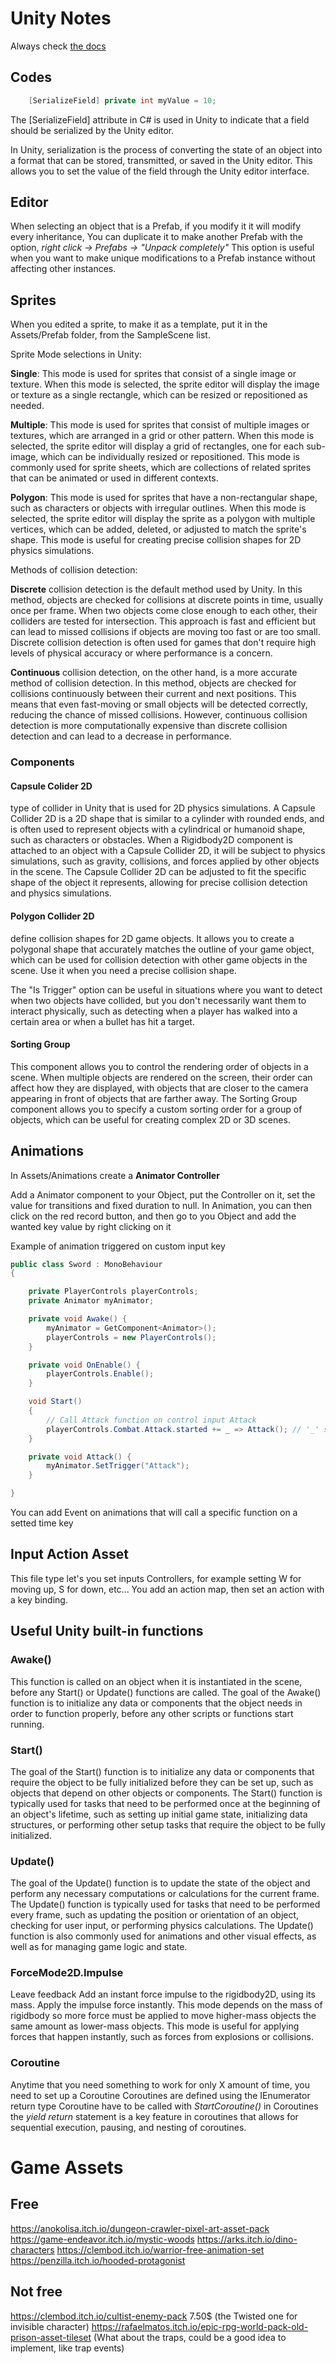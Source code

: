 # Unity Notes
Always check [the docs](https://docs.unity3d.com/)

## Codes

```C#
    [SerializeField] private int myValue = 10;
```
The [SerializeField] attribute in C# is used in Unity to indicate that a field should be serialized by the Unity editor.

In Unity, serialization is the process of converting the state of an object into a format that can be stored, transmitted, or saved in the Unity editor. 
This allows you to set the value of the field through the Unity editor interface.

## Editor

When selecting an object that is a Prefab, if you modify it it will modify every inheritance, 
You can duplicate it to make another Prefab with the option, _right click -> Prefabs -> "Unpack completely"_ 
This option is useful when you want to make unique modifications to a Prefab instance without affecting other instances.

## Sprites
When you edited a sprite, to make it as a template, put it in the Assets/Prefab folder, from the SampleScene list.

Sprite Mode selections in Unity:

**Single**: This mode is used for sprites that consist of a single image or texture. When this mode is selected, the sprite editor will display the image or texture as a single rectangle, which can be resized or repositioned as needed.

**Multiple**: This mode is used for sprites that consist of multiple images or textures, which are arranged in a grid or other pattern. When this mode is selected, the sprite editor will display a grid of rectangles, one for each sub-image, which can be individually resized or repositioned. This mode is commonly used for sprite sheets, which are collections of related sprites that can be animated or used in different contexts.

**Polygon**: This mode is used for sprites that have a non-rectangular shape, such as characters or objects with irregular outlines. When this mode is selected, the sprite editor will display the sprite as a polygon with multiple vertices, which can be added, deleted, or adjusted to match the sprite's shape. This mode is useful for creating precise collision shapes for 2D physics simulations.

Methods of collision detection: 

**Discrete** collision detection is the default method used by Unity. In this method, objects are checked for collisions at discrete points in time, usually once per frame. When two objects come close enough to each other, their colliders are tested for intersection. This approach is fast and efficient but can lead to missed collisions if objects are moving too fast or are too small. Discrete collision detection is often used for games that don't require high levels of physical accuracy or where performance is a concern.

**Continuous** collision detection, on the other hand, is a more accurate method of collision detection. In this method, objects are checked for collisions continuously between their current and next positions. This means that even fast-moving or small objects will be detected correctly, reducing the chance of missed collisions. However, continuous collision detection is more computationally expensive than discrete collision detection and can lead to a decrease in performance.

### Components

#### Capsule Colider 2D
type of collider in Unity that is used for 2D physics simulations. A Capsule Collider 2D is a 2D shape that is similar to a cylinder with rounded ends, and is often used to represent objects with a cylindrical or humanoid shape, such as characters or obstacles. When a Rigidbody2D component is attached to an object with a Capsule Collider 2D, it will be subject to physics simulations, such as gravity, collisions, and forces applied by other objects in the scene. The Capsule Collider 2D can be adjusted to fit the specific shape of the object it represents, allowing for precise collision detection and physics simulations.

#### Polygon Collider 2D
define collision shapes for 2D game objects. It allows you to create a polygonal shape that accurately matches the outline of your game object, which can be used for collision detection with other game objects in the scene.
Use it when you need a precise collision shape.

The "Is Trigger" option can be useful in situations where you want to detect when two objects have collided, but you don't necessarily want them to interact physically, such as detecting when a player has walked into a certain area or when a bullet has hit a target.

#### Sorting Group
This component allows you to control the rendering order of objects in a scene. When multiple objects are rendered on the screen, their order can affect how they are displayed, with objects that are closer to the camera appearing in front of objects that are farther away. The Sorting Group component allows you to specify a custom sorting order for a group of objects, which can be useful for creating complex 2D or 3D scenes.

## Animations
In Assets/Animations create a **Animator Controller**

Add a Animator component to your Object, put the Controller on it, set the value for transitions and fixed duration to null.
In Animation, you can then click on the red record button, and then go to you Object and add the wanted key value by right clicking on it

Example of animation triggered on custom input key
```C#
public class Sword : MonoBehaviour
{

    private PlayerControls playerControls;
    private Animator myAnimator;

    private void Awake() {
        myAnimator = GetComponent<Animator>();
        playerControls = new PlayerControls();
    }

    private void OnEnable() {
        playerControls.Enable();
    }

    void Start()
    {
        // Call Attack function on control input Attack
        playerControls.Combat.Attack.started += _ => Attack(); // '_' synthax to not pass any parameters to the Attack ()
    }

    private void Attack() {
        myAnimator.SetTrigger("Attack");
    }

}
```

You can add Event on animations that will call a specific function on a setted time key


## Input Action Asset
This file type let's you set inputs Controllers, for example setting W for moving up, S for down, etc...
You add an action map, then set an action with a key binding.

## Useful Unity built-in functions

### Awake()
This function is called on an object when it is instantiated in the scene, before any Start() or Update() functions are called. The goal of the Awake() function is to initialize any data or components that the object needs in order to function properly, before any other scripts or functions start running.

### Start()
The goal of the Start() function is to initialize any data or components that require the object to be fully initialized before they can be set up, such as objects that depend on other objects or components.
The Start() function is typically used for tasks that need to be performed once at the beginning of an object's lifetime, such as setting up initial game state, initializing data structures, or performing other setup tasks that require the object to be fully initialized.

### Update()
The goal of the Update() function is to update the state of the object and perform any necessary computations or calculations for the current frame.
The Update() function is typically used for tasks that need to be performed every frame, such as updating the position or orientation of an object, checking for user input, or performing physics calculations. The Update() function is also commonly used for animations and other visual effects, as well as for managing game logic and state.

### ForceMode2D.Impulse
Leave feedback
Add an instant force impulse to the rigidbody2D, using its mass.
Apply the impulse force instantly. This mode depends on the mass of rigidbody so more force must be applied to move higher-mass objects the same amount as lower-mass objects.
This mode is useful for applying forces that happen instantly, such as forces from explosions or collisions.

### Coroutine
Anytime that you need something to work for only X amount of time, you need to set up a Coroutine
Coroutines are defined using the IEnumerator return type
Coroutine have to be called with *StartCoroutine()*
in Coroutines the *yield return* statement is a key feature in coroutines that allows for sequential execution, pausing, and nesting of coroutines.

# Game Assets
## Free
https://anokolisa.itch.io/dungeon-crawler-pixel-art-asset-pack
https://game-endeavor.itch.io/mystic-woods
https://arks.itch.io/dino-characters
https://clembod.itch.io/warrior-free-animation-set
https://penzilla.itch.io/hooded-protagonist
## Not free
https://clembod.itch.io/cultist-enemy-pack 7.50$ (the Twisted one for invisible character)
https://rafaelmatos.itch.io/epic-rpg-world-pack-old-prison-asset-tileset (What about the traps, could be a good idea to implement, like trap events)